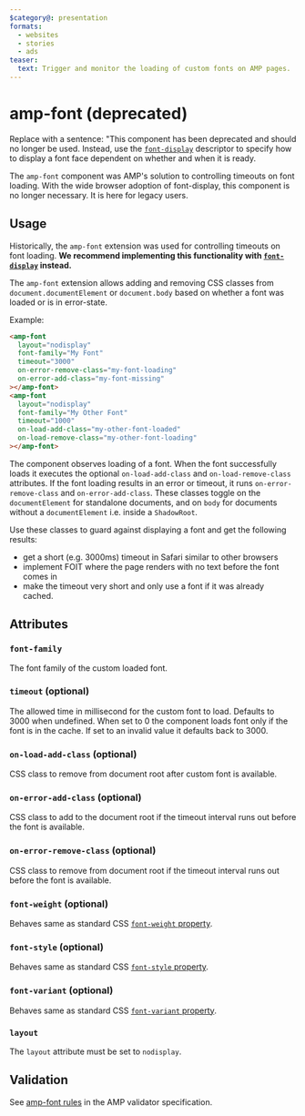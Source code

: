 ```yaml
---
$category@: presentation
formats:
  - websites
  - stories
  - ads
teaser:
  text: Trigger and monitor the loading of custom fonts on AMP pages.
---
```


<!---
Copyright 2015 The AMP HTML Authors. All Rights Reserved.

Licensed under the Apache License, Version 2.0 (the "License");
you may not use this file except in compliance with the License.
You may obtain a copy of the License at

      http://www.apache.org/licenses/LICENSE-2.0

Unless required by applicable law or agreed to in writing, software
distributed under the License is distributed on an "AS-IS" BASIS,
WITHOUT WARRANTIES OR CONDITIONS OF ANY KIND, either express or implied.
See the License for the specific language governing permissions and
limitations under the License.
-->

# amp-font (deprecated)

Replace with a sentence: "This component has been deprecated and should no longer be used. Instead, use the [`font-display`](https://developer.mozilla.org/en-US/docs/Web/CSS/@font-face/font-display) descriptor to specify how to display a font face dependent on whether and when it is ready.

The `amp-font` component was AMP's solution to controlling timeouts on font loading. With the wide browser adoption of font-display, this component is no longer necessary. It is here for legacy users.

## Usage

Historically, the `amp-font` extension was used for controlling timeouts on font loading. **We recommend implementing this functionality with [`font-display`](https://developer.mozilla.org/en-US/docs/Web/CSS/@font-face/font-display) instead.**


The `amp-font` extension allows adding and removing CSS classes from `document.documentElement`
or `document.body` based on whether a font was loaded or is in error-state.

Example:

```html
<amp-font
  layout="nodisplay"
  font-family="My Font"
  timeout="3000"
  on-error-remove-class="my-font-loading"
  on-error-add-class="my-font-missing"
></amp-font>
<amp-font
  layout="nodisplay"
  font-family="My Other Font"
  timeout="1000"
  on-load-add-class="my-other-font-loaded"
  on-load-remove-class="my-other-font-loading"
></amp-font>
```

The component observes loading of a font. When the font successfully loads it executes the optional `on-load-add-class` and `on-load-remove-class` attributes. If the font loading results in an error or timeout, it runs `on-error-remove-class` and `on-error-add-class`. These classes toggle on the `documentElement` for standalone documents, and on `body` for documents without a `documentElement` i.e. inside a `ShadowRoot`.

Use these classes to guard against displaying a font and get the following results:

- get a short (e.g. 3000ms) timeout in Safari similar to other browsers
- implement FOIT where the page renders with no text before the font comes in
- make the timeout very short and only use a font if it was already cached.

## Attributes

### `font-family`

The font family of the custom loaded font.

### `timeout` (optional)

The allowed time in millisecond for the custom font to load. Defaults to 3000 when undefined. When set to 0 the component loads font only if the font is in the cache. If set to an invalid value it defaults back to 3000.

### `on-load-add-class` (optional)

CSS class to remove from document root after custom font is available.

### `on-error-add-class` (optional)

CSS class to add to the document root if the timeout interval runs out before the font is available.

### `on-error-remove-class` (optional)

CSS class to remove from document root if the timeout interval runs out before the font is available.

### `font-weight` (optional)

Behaves same as standard CSS [`font-weight` property](https://developer.mozilla.org/en-US/docs/Web/CSS/font-weight).

### `font-style` (optional)

Behaves same as standard CSS [`font-style` property](https://developer.mozilla.org/en-US/docs/Web/CSS/font-style).

### `font-variant` (optional)

Behaves same as standard CSS [`font-variant` property](https://developer.mozilla.org/en-US/docs/Web/CSS/font-variant).


### `layout`

The `layout` attribute must be set to `nodisplay`.

## Validation

See [amp-font rules](https://github.com/ampproject/amphtml/blob/master/extensions/amp-font/validator-amp-font.protoascii) in the AMP validator specification.
